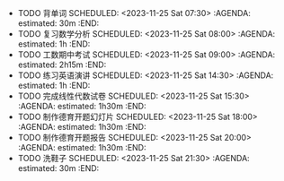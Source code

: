 - TODO 背单词
  SCHEDULED: <2023-11-25 Sat 07:30>
  :AGENDA:
  estimated: 30m
  :END:
- TODO 复习数学分析
  SCHEDULED: <2023-11-25 Sat 08:00>
  :AGENDA:
  estimated: 1h
  :END:
- TODO 工数期中考试
  SCHEDULED: <2023-11-25 Sat 09:00>
  :AGENDA:
  estimated: 2h15m
  :END:
- TODO 练习英语演讲
  SCHEDULED: <2023-11-25 Sat 14:30>
  :AGENDA:
  estimated: 1h
  :END:
- TODO 完成线性代数试卷
  SCHEDULED: <2023-11-25 Sat 15:30>
  :AGENDA:
  estimated: 1h30m
  :END:
- TODO 制作德育开题幻灯片
  SCHEDULED: <2023-11-25 Sat 18:00>
  :AGENDA:
  estimated: 1h30m
  :END:
- TODO 制作德育开题报告
  SCHEDULED: <2023-11-25 Sat 20:00>
  :AGENDA:
  estimated: 1h30m
  :END:
- TODO 洗鞋子
  SCHEDULED: <2023-11-25 Sat 21:30>
  :AGENDA:
  estimated: 30m
  :END:
